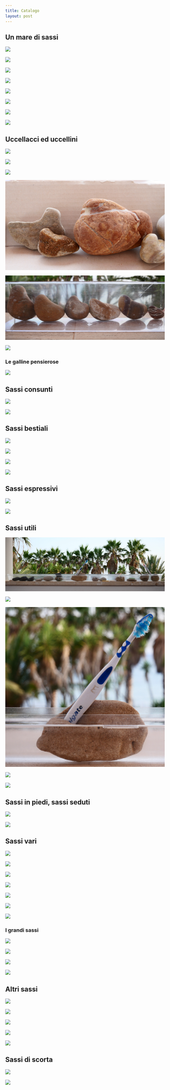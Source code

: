 ```yaml
---
title: Catalogo
layout: post
---
```


## Un mare di sassi

![](img/un_mare_di_sassi/un_mare_di_sassi.JPG)

![](img/un_mare_di_sassi/occhiata.JPG)

![](img/un_mare_di_sassi/pesce_plastica.JPG)

![](img/un_mare_di_sassi/pescetti.JPG)

![](img/un_mare_di_sassi/pescione.JPG)

![](img/un_mare_di_sassi/pescini.JPG)

![](img/un_mare_di_sassi/vignette.JPG)

![](img/un_mare_di_sassi/due.JPG)

## Uccellacci ed uccellini
![](img/uccellacci_ed_uccellini/uccellacci_ed_uccellini.JPG)

![](img/uccellacci_ed_uccellini/pollaio.JPG)

![](img/uccellacci_ed_uccellini/piccioni.JPG)

![](img/uccellacci_ed_uccellini/famigliola.JPG)

![](img/uccellacci_ed_uccellini/fila.JPG)

![](img/uccellacci_ed_uccellini/a_beccare.JPG)

### Le galline pensierose
![](img/uccellacci_ed_uccellini/le_galline_pensierose.JPG)

## Sassi consunti
![](img/sassi_consunti/sassi_consunti.JPG)

![](img/sassi_consunti/dettaglio.JPG)

## Sassi bestiali
![](img/sassi_bestiali/sassi_bestiali.JPG)

![](img/sassi_bestiali/leone.JPG)

![](img/sassi_bestiali/civetta.JPG)

![](img/sassi_bestiali/squalone.JPG)

## Sassi espressivi
![](img/sassi_espressivi/sassi_espressivi.JPG)

![](img/sassi_espressivi/perplesso.JPG)

## Sassi utili
![](img/sassi_utili/sassi_utili.JPG)

![](img/sassi_utili/portasapone.JPG)

![](img/sassi_utili/portaspazzolino.JPG)

![](img/sassi_utili/fermacarte.JPG)

![](img/sassi_utili/posacenere.JPG)

## Sassi in piedi, sassi seduti
![](img/sassi_in_piedi_sassi_seduti/sassi_in_piedi_sassi_seduti.JPG)

![](img/sassi_in_piedi_sassi_seduti/dettaglio.JPG)

## Sassi vari
![](img/sassi_vari/sassi_vari_1.JPG)

![](img/sassi_vari/poroso.JPG)

![](img/sassi_vari/sassi_vari_2.JPG)

![](img/sassi_vari/a_dondolo.JPG)

![](img/sassi_vari/bluastri.JPG)

![](img/sassi_vari/cardiaci.JPG)

![](img/sassi_vari/trovato_donato_perduto.JPG)

### I grandi sassi
![](img/sassi_vari/i_grandi_sassi/i_grandi_sassi.JPG)

![](img/sassi_vari/i_grandi_sassi/concentrico.JPG)

![](img/sassi_vari/i_grandi_sassi/spaccato.JPG)

![](img/sassi_vari/i_grandi_sassi/mozzato.JPG)

## Altri sassi
![](img/altri_sassi/altri_sassi.JPG)

![](img/altri_sassi/cicatrice.JPG)

![](img/altri_sassi/ideogramma.JPG)

![](img/altri_sassi/oro.JPG)

![](img/altri_sassi/piedistallo.JPG)

## Sassi di scorta
![](img/sassi_di_scorta/sassi_di_scorta.JPG)

![](img/sassi_di_scorta/secchio.JPG)